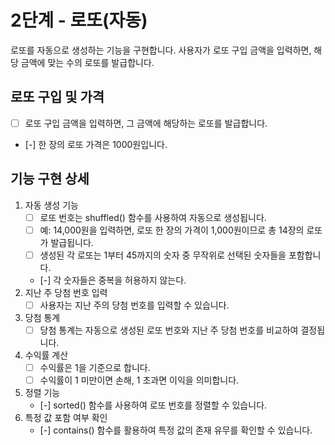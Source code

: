 # 2단계 - 로또(자동)

로또를 자동으로 생성하는 기능을 구현합니다. 사용자가 로또 구입 금액을 입력하면, 해당 금액에 맞는 수의 로또를 발급합니다.

## 로또 구입 및 가격

- [ ] 로또 구입 금액을 입력하면, 그 금액에 해당하는 로또를 발급합니다.
- [-] 한 장의 로또 가격은 1000원입니다.

## 기능 구현 상세

1. 자동 생성 기능
   - [ ] 로또 번호는 shuffled() 함수를 사용하여 자동으로 생성됩니다.
   - [ ] 예: 14,000원을 입력하면, 로또 한 장의 가격이 1,000원이므로 총 14장의 로또가 발급됩니다.
   - [ ] 생성된 각 로또는 1부터 45까지의 숫자 중 무작위로 선택된 숫자들을 포함합니다.
   - [-] 각 숫자들은 중복을 허용하지 않는다.
2. 지난 주 당첨 번호 입력
   - [ ] 사용자는 지난 주의 당첨 번호를 입력할 수 있습니다.
3. 당첨 통계
   - [ ] 당첨 통계는 자동으로 생성된 로또 번호와 지난 주 당첨 번호를 비교하여 결정됩니다.
4. 수익률 계산
   - [ ] 수익률은 1을 기준으로 합니다.
   - [ ] 수익률이 1 미만이면 손해, 1 초과면 이익을 의미합니다.
5. 정렬 기능
   - [-] sorted() 함수를 사용하여 로또 번호를 정렬할 수 있습니다.
6. 특정 값 포함 여부 확인
   - [-] contains() 함수를 활용하여 특정 값의 존재 유무를 확인할 수 있습니다.

